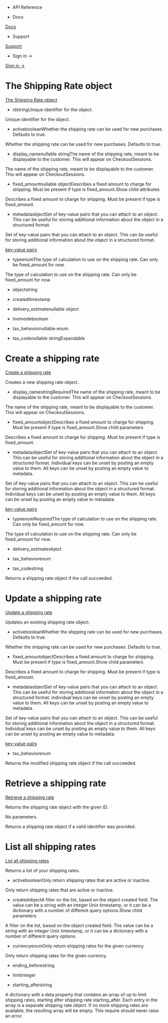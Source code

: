 - API Reference

- Docs

[Docs](/)

- Support

[Support](https://support.stripe.com)

- Sign in →

[Sign in →](https://dashboard.stripe.com/login)

# The Shipping Rate object

[The Shipping Rate object](/api/shipping_rates/object)

- idstringUnique identifier for the object.

Unique identifier for the object.

- activebooleanWhether the shipping rate can be used for new purchases. Defaults to true.

Whether the shipping rate can be used for new purchases. Defaults to true.

- display_namenullable stringThe name of the shipping rate, meant to be displayable to the customer. This will appear on CheckoutSessions.

The name of the shipping rate, meant to be displayable to the customer. This will appear on CheckoutSessions.

- fixed_amountnullable objectDescribes a fixed amount to charge for shipping. Must be present if type is fixed_amount.Show child attributes

Describes a fixed amount to charge for shipping. Must be present if type is fixed_amount.

- metadataobjectSet of key-value pairs that you can attach to an object. This can be useful for storing additional information about the object in a structured format.

Set of key-value pairs that you can attach to an object. This can be useful for storing additional information about the object in a structured format.

[key-value pairs](/api/metadata)

- typeenumThe type of calculation to use on the shipping rate. Can only be fixed_amount for now.

The type of calculation to use on the shipping rate. Can only be fixed_amount for now.

- objectstring

- createdtimestamp

- delivery_estimatenullable object

- livemodeboolean

- tax_behaviornullable enum

- tax_codenullable stringExpandable

# Create a shipping rate

[Create a shipping rate](/api/shipping_rates/create)

Creates a new shipping rate object.

- display_namestringRequiredThe name of the shipping rate, meant to be displayable to the customer. This will appear on CheckoutSessions.

The name of the shipping rate, meant to be displayable to the customer. This will appear on CheckoutSessions.

- fixed_amountobjectDescribes a fixed amount to charge for shipping. Must be present if type is fixed_amount.Show child parameters

Describes a fixed amount to charge for shipping. Must be present if type is fixed_amount.

- metadataobjectSet of key-value pairs that you can attach to an object. This can be useful for storing additional information about the object in a structured format. Individual keys can be unset by posting an empty value to them. All keys can be unset by posting an empty value to metadata.

Set of key-value pairs that you can attach to an object. This can be useful for storing additional information about the object in a structured format. Individual keys can be unset by posting an empty value to them. All keys can be unset by posting an empty value to metadata.

[key-value pairs](/api/metadata)

- typeenumRequiredThe type of calculation to use on the shipping rate. Can only be fixed_amount for now.

The type of calculation to use on the shipping rate. Can only be fixed_amount for now.

- delivery_estimateobject

- tax_behaviorenum

- tax_codestring

Returns a shipping rate object if the call succeeded.

# Update a shipping rate

[Update a shipping rate](/api/shipping_rates/update)

Updates an existing shipping rate object.

- activebooleanWhether the shipping rate can be used for new purchases. Defaults to true.

Whether the shipping rate can be used for new purchases. Defaults to true.

- fixed_amountobjectDescribes a fixed amount to charge for shipping. Must be present if type is fixed_amount.Show child parameters

Describes a fixed amount to charge for shipping. Must be present if type is fixed_amount.

- metadataobjectSet of key-value pairs that you can attach to an object. This can be useful for storing additional information about the object in a structured format. Individual keys can be unset by posting an empty value to them. All keys can be unset by posting an empty value to metadata.

Set of key-value pairs that you can attach to an object. This can be useful for storing additional information about the object in a structured format. Individual keys can be unset by posting an empty value to them. All keys can be unset by posting an empty value to metadata.

[key-value pairs](/api/metadata)

- tax_behaviorenum

Returns the modified shipping rate object if the call succeeded.

# Retrieve a shipping rate

[Retrieve a shipping rate](/api/shipping_rates/retrieve)

Returns the shipping rate object with the given ID.

No parameters.

Returns a shipping rate object if a valid identifier was provided.

# List all shipping rates

[List all shipping rates](/api/shipping_rates/list)

Returns a list of your shipping rates.

- activebooleanOnly return shipping rates that are active or inactive.

Only return shipping rates that are active or inactive.

- createdobjectA filter on the list, based on the object created field. The value can be a string with an integer Unix timestamp, or it can be a dictionary with a number of different query options.Show child parameters

A filter on the list, based on the object created field. The value can be a string with an integer Unix timestamp, or it can be a dictionary with a number of different query options.

- currencyenumOnly return shipping rates for the given currency.

Only return shipping rates for the given currency.

- ending_beforestring

- limitinteger

- starting_afterstring

A dictionary with a data property that contains an array of up to limit shipping rates, starting after shipping rate starting_after. Each entry in the array is a separate shipping rate object. If no more shipping rates are available, the resulting array will be empty. This require should never raise an error.
